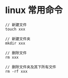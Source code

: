 # linux 常用命令

```
// 新建文件
touch xxx

// 新建文件夹
mkdir xxx

// 删除文件
rm xxx

// 删除文件夹及其下所有文件
rm -rf xxx
```
